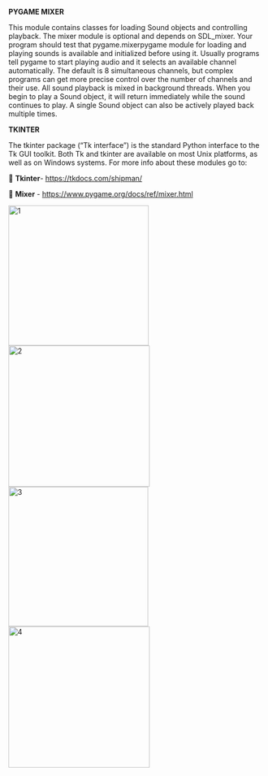 __PYGAME MIXER__

This module contains classes for loading Sound objects and controlling playback. The mixer module is optional and depends on SDL_mixer. Your program should test that pygame.mixerpygame module for loading and playing sounds is available and initialized before using it.
 Usually programs tell pygame to start playing audio and it selects an available channel automatically. The default is 8 simultaneous channels, but complex programs can get more precise control over the number of channels and their use.
All sound playback is mixed in background threads. When you begin to play a Sound object, it will return immediately while the sound continues to play. A single Sound object can also be actively played back multiple times.

__TKINTER__

The tkinter package (“Tk interface”) is the standard Python interface to the Tk GUI toolkit. Both Tk and tkinter are available on most Unix platforms, as well as on Windows systems. 
For more info about these modules go to:

	__Tkinter__- https://tkdocs.com/shipman/

	__Mixer__ - https://www.pygame.org/docs/ref/mixer.html

<img width="276" alt="1" src="https://user-images.githubusercontent.com/72192238/94958769-b8ea2b00-050d-11eb-9762-e2abc342725d.PNG">

<img width="278" alt="2" src="https://user-images.githubusercontent.com/72192238/94958951-fbac0300-050d-11eb-8d9d-73828d88cbc9.PNG">

<img width="275" alt="3" src="https://user-images.githubusercontent.com/72192238/94958959-ff3f8a00-050d-11eb-86de-2a9e95fa89f1.PNG">

<img width="278" alt="4" src="https://user-images.githubusercontent.com/72192238/94958965-0070b700-050e-11eb-90f0-830726de96cb.PNG">


        
